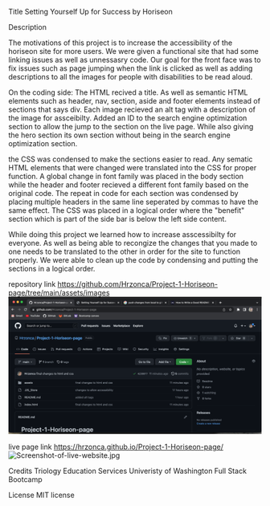 Title 
Setting Yourself Up for Success by Horiseon 

Description 

The motivations of this project is to increase the accessibility of the horiseon site for more users. We were given a functional site that had some linking issues as well as unnessasry code. Our goal for the front face was to fix issues such as page jumping when the link is clicked as well as adding descriptions to all the images for people with disabilities to be read aloud. 

On the coding side:
The HTML recived a title. As well as semantic HTML elements such as header, nav, section, aside and footer elements instead of sections that says div. Each image recieved an alt tag with a description of the image for assceibilty. Added an ID to the search engine optimization section to allow the jump to the section on the live page. While also giving the hero section its own section without being in the search engine optimization section.     

the CSS was condensed to make the sections easier to read. Any sematic HTML elements that were changed were translated into the CSS for proper function. A global change in font family was placed in the body section while the header and footer recieved a different font family based on the original code. The repeat in code for each section was condensed by placing multiple headers in the same line seperated by commas to have the same effect. The CSS was placed in a logical order where the "benefit" section which is part of the side bar is below the left side content. 

While doing this project we learned how to increase asscessibilty for everyone. As well as being able to recongize the changes that you made to one needs to be translated to the other in order for the site to function properly. We were able to clean up the code by condensing and putting the sections in a logical order. 

repository link
https://github.com/Hrzonca/Project-1-Horiseon-page/tree/main/assets/images
![Screenshot-of-GitHub-repository.jpg](assets/images/Screenshot-of-GitHub-repository.jpg)

live page link 
https://hrzonca.github.io/Project-1-Horiseon-page/
![Screenshot-of-live-website.jpg](assets/images/Screenshot-of-live-website.jpg)

Credits
Triology Education Services
Univeristy of Washington Full Stack Bootcamp

License 
MIT license 